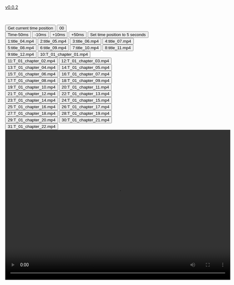[v0.0.2](https://github.com/littleflute/JimiHendrix/edit/master/Electric%20ladyland/dvd/readme.md)



<br> 
<div id="DivCurTime"></div> 
<br> 
<button onclick="getCurTime()" type="button">Get current time position</button>  
<button onclick="setCurTime(0)" type="button">00</button><br>   
<button onclick="moveMS(-0.05)" type="button">Time-50ms</button>  
<button onclick="moveMS(-0.01)" type="button">-10ms</button>  
<button onclick="moveMS(0.01)" type="button">+10ms</button>  
<button onclick="moveMS(0.05)" type="button">+50ms</button>  
<button onclick="setCurTime(5)" type="button">Set time position to 5 seconds</button><br>   
<button onclick="play('title_04.mp4')">1:title_04.mp4</button> 
<button onclick="play('title_05.mp4')">2:title_05.mp4</button> 
<button onclick="play('title_06.mp4')">3:title_06.mp4</button> 
<button onclick="play('title_07.mp4')">4:title_07.mp4</button> 
<button onclick="play('title_08.mp4')">5:title_08.mp4</button> 
<button onclick="play('title_09.mp4')">6:title_09.mp4</button> 
<button onclick="play('title_10.mp4')">7:title_10.mp4</button> 
<button onclick="play('title_11.mp4')">8:title_11.mp4</button> 
<button onclick="play('title_12.mp4')">9:title_12.mp4</button> 
<button onclick="play('T_01_chapter_01.mp4')">10:T_01_chapter_01.mp4</button> 
<br> 
<button onclick="play('T_01_chapter_02.mp4')">11:T_01_chapter_02.mp4</button> 
<button onclick="play('T_01_chapter_03.mp4')">12:T_01_chapter_03.mp4</button> 
<button onclick="play('T_01_chapter_04.mp4')">13:T_01_chapter_04.mp4</button> 
<button onclick="play('T_01_chapter_05.mp4')">14:T_01_chapter_05.mp4</button> 
<button onclick="play('T_01_chapter_06.mp4')">15:T_01_chapter_06.mp4</button> 
<button onclick="play('T_01_chapter_07.mp4')">16:T_01_chapter_07.mp4</button> 
<button onclick="play('T_01_chapter_08.mp4')">17:T_01_chapter_08.mp4</button> 
<button onclick="play('T_01_chapter_09.mp4')">18:T_01_chapter_09.mp4</button> 
<button onclick="play('T_01_chapter_10.mp4')">19:T_01_chapter_10.mp4</button> 
<button onclick="play('T_01_chapter_11.mp4')">20:T_01_chapter_11.mp4</button> 
<br> 
<button onclick="play('T_01_chapter_12.mp4')">21:T_01_chapter_12.mp4</button> 
<button onclick="play('T_01_chapter_13.mp4')">22:T_01_chapter_13.mp4</button> 
<button onclick="play('T_01_chapter_14.mp4')">23:T_01_chapter_14.mp4</button> 
<button onclick="play('T_01_chapter_15.mp4')">24:T_01_chapter_15.mp4</button> 
<button onclick="play('T_01_chapter_16.mp4')">25:T_01_chapter_16.mp4</button> 
<button onclick="play('T_01_chapter_17.mp4')">26:T_01_chapter_17.mp4</button> 
<button onclick="play('T_01_chapter_18.mp4')">27:T_01_chapter_18.mp4</button> 
<button onclick="play('T_01_chapter_19.mp4')">28:T_01_chapter_19.mp4</button> 
<button onclick="play('T_01_chapter_20.mp4')">29:T_01_chapter_20.mp4</button> 
<button onclick="play('T_01_chapter_21.mp4')">30:T_01_chapter_21.mp4</button> 
<br> 
<button onclick="play('T_01_chapter_22.mp4')">31:T_01_chapter_22.mp4</button> 
<br> 
<video id="myVideo" width="720" height="480" controls> 
 <source src="0.mp4" type="video/mp4">  
Your browser does not support HTML5 video. 
</video>  
<script>  
var vid = document.getElementById("myVideo"); 
function play(i) {
    vid.src=i; 
    vid.load();
    vid.play(); 
}
function getCurTime() {  
   document.getElementById("DivCurTime").innerHTML= vid.currentTime; 
}   
function setCurTime(t) { 
   vid.currentTime=t;  
   getCurTime();
}  
function moveMS(ms) { 
  vid.currentTime+=ms;
  getCurTime();  
}   
</script> 
